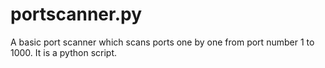 # portscanner.py
A basic port scanner which scans ports one by one from port number 1 to 1000. It is a python script.

